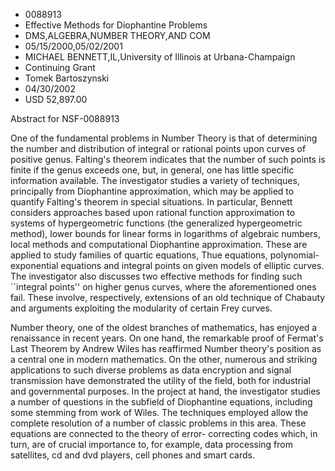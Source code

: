 
* 0088913
* Effective Methods for Diophantine Problems
* DMS,ALGEBRA,NUMBER THEORY,AND COM
* 05/15/2000,05/02/2001
* MICHAEL BENNETT,IL,University of Illinois at Urbana-Champaign
* Continuing Grant
* Tomek Bartoszynski
* 04/30/2002
* USD 52,897.00

Abstract for NSF-0088913

One of the fundamental problems in Number Theory is that of determining the
number and distribution of integral or rational points upon curves of positive
genus. Falting's theorem indicates that the number of such points is finite if
the genus exceeds one, but, in general, one has little specific information
available. The investigator studies a variety of techniques, principally from
Diophantine approximation, which may be applied to quantify Falting's theorem in
special situations. In particular, Bennett considers approaches based upon
rational function approximation to systems of hypergeometric functions (the
generalized hypergeometric method), lower bounds for linear forms in logarithms
of algebraic numbers, local methods and computational Diophantine approximation.
These are applied to study families of quartic equations, Thue equations,
polynomial-exponential equations and integral points on given models of elliptic
curves. The investigator also discusses two effective methods for finding such
``integral points'' on higher genus curves, where the aforementioned ones fail.
These involve, respectively, extensions of an old technique of Chabauty and
arguments exploiting the modularity of certain Frey curves.

Number theory, one of the oldest branches of mathematics, has enjoyed a
renaissance in recent years. On one hand, the remarkable proof of Fermat's Last
Theorem by Andrew Wiles has reaffirmed Number theory's position as a central one
in modern mathematics. On the other, numerous and striking applications to such
diverse problems as data encryption and signal transmission have demonstrated
the utility of the field, both for industrial and governmental purposes. In the
project at hand, the investigator studies a number of questions in the subfield
of Diophantine equations, including some stemming from work of Wiles. The
techniques employed allow the complete resolution of a number of classic
problems in this area. These equations are connected to the theory of error-
correcting codes which, in turn, are of crucial importance to, for example, data
processing from satellites, cd and dvd players, cell phones and smart cards.


